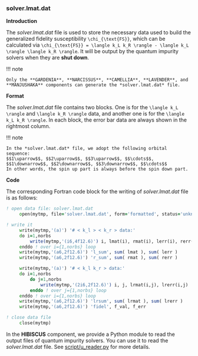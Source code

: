 ### solver.lmat.dat

**Introduction**

The *solver.lmat.dat* file is used to store the necessary data used to build the generalized fidelity susceptibility ``\chi_{\text{FS}}``, which can be calculated via ``\chi_{\text{FS}} = \langle k_L k_R \rangle - \langle k_L \rangle \langle k_R \rangle``. It will be output by the quantum impurity solvers when they are **shut down**.

!!! note

    Only the **GARDENIA**, **NARCISSUS**, **CAMELLIA**, **LAVENDER**, and **MANJUSHAKA** components can generate the *solver.lmat.dat* file.

**Format**

The *solver.lmat.dat* file contains two blocks. One is for the ``\langle k_L \rangle`` and ``\langle k_R \rangle`` data, and another one is for the ``\langle k_L k_R \rangle``. In each block, the error bar data are always shown in the rightmost column.

!!! note

    In the *solver.lmat.dat* file, we adopt the following orbital sequence:
    $$1\uparrow$$, $$2\uparrow$$, $$3\uparrow$$, $$\cdots$$, $$1\downarrow$$, $$2\downarrow$$, $$3\downarrow$$, $$\cdots$$
    In other words, the spin up part is always before the spin down part.

**Code**

The corresponding Fortran code block for the writing of *solver.lmat.dat* file is as follows:

```fortran
! open data file: solver.lmat.dat
     open(mytmp, file='solver.lmat.dat', form='formatted', status='unknown')

! write it
     write(mytmp,'(a)') '# < k_l > < k_r > data:'
     do i=1,norbs
         write(mytmp,'(i6,4f12.6)') i, lmat(i), rmat(i), lerr(i), rerr(i)
     enddo ! over i={1,norbs} loop
     write(mytmp,'(a6,2f12.6)') 'l_sum', sum( lmat ), sum( lerr )
     write(mytmp,'(a6,2f12.6)') 'r_sum', sum( rmat ), sum( rerr )

     write(mytmp,'(a)') '# < k_l k_r > data:'
     do i=1,norbs
         do j=1,norbs
             write(mytmp,'(2i6,2f12.6)') i, j, lrmat(i,j), lrerr(i,j)
         enddo ! over j={1,norbs} loop
     enddo ! over i={1,norbs} loop
     write(mytmp,'(a6,2f12.6)') 'lrsum', sum( lrmat ), sum( lrerr )
     write(mytmp,'(a6,2f12.6)') 'fidel', f_val, f_err

! close data file
     close(mytmp)
```

In the **HIBISCUS** component, we provide a Python module to read the output files of quantum impurity solvers. You can use it to read the *solver.lmat.dat* file. See [script/u_reader.py](../ch07/reader.md) for more details.